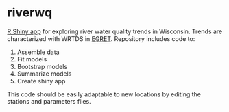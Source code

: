 # riverwq

[R Shiny app](https://wisconsindnr.shinyapps.io/riverwq/) for exploring river water quality trends in Wisconsin. Trends are characterized with WRTDS in [EGRET](https://github.com/USGS-R/EGRET).
Repository includes code to:
1. Assemble data
2. Fit models
3. Bootstrap models
4. Summarize models
5. Create shiny app

This code should be easily adaptable to new locations by editing the stations and parameters files.
